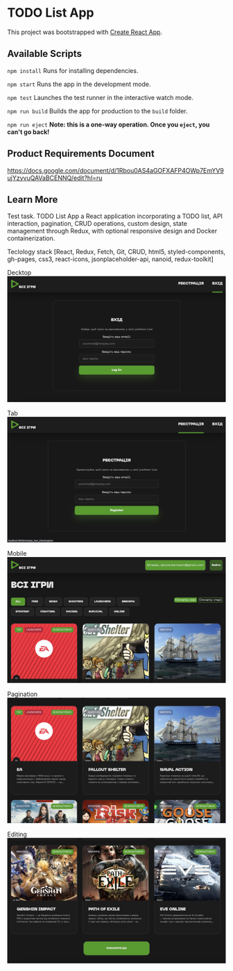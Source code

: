 # TODO List App

This project was bootstrapped with [Create React App](https://github.com/facebook/create-react-app).

## Available Scripts

`npm install`
Runs  for installing dependencies.

`npm start`
Runs the app in the development mode.

`npm test`
Launches the test runner in the interactive watch mode.

`npm run build`
Builds the app for production to the `build` folder.

`npm run eject`
**Note: this is a one-way operation. Once you `eject`, you can't go back!**


## Product Requirements Document
https://docs.google.com/document/d/1Rbou0AS4aGOFXAFP4OWp7EmYV9ujYzyvuQAVaBCENNQ/edit?hl=ru

## Learn More
Test task. TODO List App a React application incorporating a TODO list, API interaction, pagination, CRUD operations, custom design, state management through Redux, with optional responsive design and Docker containerization.

Teclology stack [React, Redux, Fetch, Git, CRUD, html5, styled-components, gh-pages, css3, react-icons, jsonplaceholder-api, nanoid, redux-toolkit]


Decktop
![LogIn page](https://github.com/darynakarmazin/miraplay_test_client/raw/main/src/img/img-1.png)

Tab
![Registration page](https://github.com/darynakarmazin/miraplay_test_client/raw/main/src/img/img-2.png)

Mobile
![Catalog page](https://github.com/darynakarmazin/miraplay_test_client/raw/main/src/img/img-3.png)

Pagination
![Games cards](https://github.com/darynakarmazin/miraplay_test_client/raw/main/src/img/img-4.png)

Editing
![Pagination button](https://github.com/darynakarmazin/miraplay_test_client/raw/main/src/img/img-5.png)
